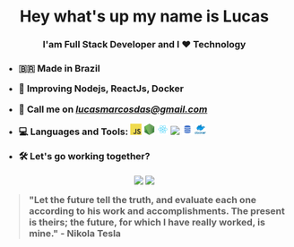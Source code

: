   <h1  align="center"> Hey what's up my name is Lucas </h1>
<h3 align="center"> I'am Full Stack Developer and I ❤️ Technology <h3>

- 🇧🇷 Made in Brazil

- 🚀 Improving Nodejs, ReactJs, Docker

- 💬 Call me on *lucasmarcosdas@gmail.com*

- 💻 Languages and Tools: 
  <code><img height="20" src="https://raw.githubusercontent.com/github/explore/80688e429a7d4ef2fca1e82350fe8e3517d3494d/topics/javascript/javascript.png"></code>
  <code><img height="20" src="https://raw.githubusercontent.com/github/explore/80688e429a7d4ef2fca1e82350fe8e3517d3494d/topics/nodejs/nodejs.png"></code> 
  <code><img height="20" src="https://raw.githubusercontent.com/github/explore/80688e429a7d4ef2fca1e82350fe8e3517d3494d/topics/react/react.png"></code>
  <code><img height="20" src="https://raw.githubusercontent.com/jmnote/z-icons/master/svg/git.svg"></code>
  <code><img height="20" src="https://raw.githubusercontent.com/github/explore/80688e429a7d4ef2fca1e82350fe8e3517d3494d/topics/sql/sql.png"></code>
  <code><img height="20" src="https://raw.githubusercontent.com/github/explore/80688e429a7d4ef2fca1e82350fe8e3517d3494d/topics/docker/docker.png"></code>

- 🛠️ Let's go working together?

<p align="center">
  <img align="center" src="https://github-readme-stats.vercel.app/api?username=lucasmarcosds&show_icons=true&theme=discord_old_blurple" />
  <img align="center" src="https://github-readme-stats.vercel.app/api/top-langs/?username=lucasmarcosds&layout=compact&theme=discord_old_blurple" />
</p>

> "Let the future tell the truth, and evaluate each one according to his work and accomplishments. The present is theirs; the future, for which I have really worked, is mine." - Nikola Tesla
